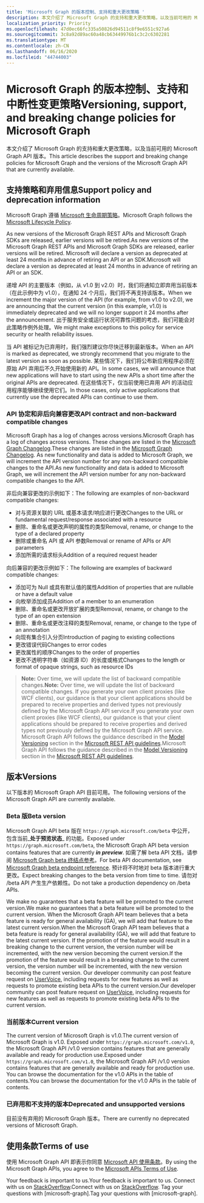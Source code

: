 ```yaml
---
title: 'Microsoft Graph 的版本控制、支持和重大更改策略 '
description: 本文介绍了 Microsoft Graph 的支持和重大更改策略，以及当前可用的 Microsoft Graph API 版本。
localization_priority: Priority
ms.openlocfilehash: 47d0ec66fc335a50826d94511c8f9e6551c927a6
ms.sourcegitcommit: 3c8a92d89ac60a48cb63449976b1c3c2c6302281
ms.translationtype: MT
ms.contentlocale: zh-CN
ms.lasthandoff: 06/16/2020
ms.locfileid: "44744003"
---
```

# <a name="versioning-support-and-breaking-change-policies-for-microsoft-graph"></a><span data-ttu-id="282c9-103">Microsoft Graph 的版本控制、支持和中断性变更策略</span><span class="sxs-lookup"><span data-stu-id="282c9-103">Versioning, support, and breaking change policies for Microsoft Graph</span></span>

<span data-ttu-id="282c9-104">本文介绍了 Microsoft Graph 的支持和重大更改策略，以及当前可用的 Microsoft Graph API 版本。</span><span class="sxs-lookup"><span data-stu-id="282c9-104">This article describes the support and breaking change policies for Microsoft Graph and the versions of the Microsoft Graph API that are currently available.</span></span>

## <a name="support-policy-and-deprecation-information"></a><span data-ttu-id="282c9-105">支持策略和弃用信息</span><span class="sxs-lookup"><span data-stu-id="282c9-105">Support policy and deprecation information</span></span>

<span data-ttu-id="282c9-106">Microsoft Graph 遵循 [Microsoft 生命周期策略](https://support.microsoft.com/lifecycle)。</span><span class="sxs-lookup"><span data-stu-id="282c9-106">Microsoft Graph follows the [Microsoft Lifecycle Policy](https://support.microsoft.com/lifecycle).</span></span>

<span data-ttu-id="282c9-107">As new versions of the Microsoft Graph REST APIs and Microsoft Graph SDKs are released, earlier versions will be retired.</span><span class="sxs-lookup"><span data-stu-id="282c9-107">As new versions of the Microsoft Graph REST APIs and Microsoft Graph SDKs are released, earlier versions will be retired.</span></span> <span data-ttu-id="282c9-108">Microsoft will declare a version as deprecated at least 24 months in advance of retiring an API or an SDK.</span><span class="sxs-lookup"><span data-stu-id="282c9-108">Microsoft will declare a version as deprecated at least 24 months in advance of retiring an API or an SDK.</span></span>

<span data-ttu-id="282c9-109">递增 API 的主要版本（例如，从 v1.0 到 v2.0）时，我们将通知立即弃用当前版本（在此示例中为 v1.0），在通知 24 个月后，我们将不再支持该版本。</span><span class="sxs-lookup"><span data-stu-id="282c9-109">When we increment the major version of the API (for example, from v1.0 to v2.0), we are announcing that the current version (in this example, v1.0) is immediately deprecated and we will no longer support it 24 months after the announcement.</span></span> <span data-ttu-id="282c9-110">出于服务安全或运行状况可靠性问题的考虑，我们可能会对此策略作例外处理。</span><span class="sxs-lookup"><span data-stu-id="282c9-110">We might make exceptions to this policy for service security or health reliability issues.</span></span>

<span data-ttu-id="282c9-111">当 API 被标记为已弃用时，我们强烈建议你尽快迁移到最新版本。</span><span class="sxs-lookup"><span data-stu-id="282c9-111">When an API is marked as deprecated, we strongly recommend that you migrate to the latest version as soon as possible.</span></span> <span data-ttu-id="282c9-112">某些情况下，我们将公布新应用程序必须在原始 API 弃用后不久开始使用新的 API。</span><span class="sxs-lookup"><span data-stu-id="282c9-112">In some cases, we will announce that new applications will have to start using the new APIs a short time after the original APIs are deprecated.</span></span> <span data-ttu-id="282c9-113">在这些情况下，仅当前使用已弃用 API 的活动应用程序能够继续使用它们。</span><span class="sxs-lookup"><span data-stu-id="282c9-113">In those cases, only active applications that currently use the deprecated APIs can continue to use them.</span></span>

### <a name="api-contract-and-non-backward-compatible-changes"></a><span data-ttu-id="282c9-114">API 协定和非后向兼容更改</span><span class="sxs-lookup"><span data-stu-id="282c9-114">API contract and non-backward compatible changes</span></span>

<span data-ttu-id="282c9-115">Microsoft Graph has a log of changes across versions.</span><span class="sxs-lookup"><span data-stu-id="282c9-115">Microsoft Graph has a log of changes across versions.</span></span> <span data-ttu-id="282c9-116">These changes are listed in the [Microsoft Graph Changelog](changelog.md).</span><span class="sxs-lookup"><span data-stu-id="282c9-116">These changes are listed in the [Microsoft Graph Changelog](changelog.md).</span></span> <span data-ttu-id="282c9-117">As new functionality and data is added to Microsoft Graph, we will increment the API version number for any non-backward compatible changes to the API.</span><span class="sxs-lookup"><span data-stu-id="282c9-117">As new functionality and data is added to Microsoft Graph, we will increment the API version number for any non-backward compatible changes to the API.</span></span>

<span data-ttu-id="282c9-118">非后向兼容更改的示例如下：</span><span class="sxs-lookup"><span data-stu-id="282c9-118">The following are examples of non-backward compatible changes:</span></span>

- <span data-ttu-id="282c9-119">对与资源关联的 URL 或基本请求/响应进行更改</span><span class="sxs-lookup"><span data-stu-id="282c9-119">Changes to the URL or fundamental request/response associated with a resource</span></span>
- <span data-ttu-id="282c9-120">删除、重命名或更改声明的属性的类型</span><span class="sxs-lookup"><span data-stu-id="282c9-120">Removal, rename, or change to the type of a declared property</span></span>
- <span data-ttu-id="282c9-121">删除或重命名 API 或 API 参数</span><span class="sxs-lookup"><span data-stu-id="282c9-121">Removal or rename of APIs or API parameters</span></span>
- <span data-ttu-id="282c9-122">添加所需的请求标头</span><span class="sxs-lookup"><span data-stu-id="282c9-122">Addition of a required request header</span></span>

<span data-ttu-id="282c9-123">向后兼容的更改示例如下：</span><span class="sxs-lookup"><span data-stu-id="282c9-123">The following are examples of backward compatible changes:</span></span>

- <span data-ttu-id="282c9-124">添加可为 Null 或具有默认值的属性</span><span class="sxs-lookup"><span data-stu-id="282c9-124">Addition of properties that are nullable or have a default value</span></span>
- <span data-ttu-id="282c9-125">向枚举添加成员</span><span class="sxs-lookup"><span data-stu-id="282c9-125">Addition of a member to an enumeration</span></span>
- <span data-ttu-id="282c9-126">删除、重命名或更改开放扩展的类型</span><span class="sxs-lookup"><span data-stu-id="282c9-126">Removal, rename, or change to the type of an open extension</span></span>
- <span data-ttu-id="282c9-127">删除、重命名或更改注释的类型</span><span class="sxs-lookup"><span data-stu-id="282c9-127">Removal, rename, or change to the type of an annotation</span></span>
- <span data-ttu-id="282c9-128">向现有集合引入分页</span><span class="sxs-lookup"><span data-stu-id="282c9-128">Introduction of paging to existing collections</span></span>
- <span data-ttu-id="282c9-129">更改错误代码</span><span class="sxs-lookup"><span data-stu-id="282c9-129">Changes to error codes</span></span>
- <span data-ttu-id="282c9-130">更改属性的顺序</span><span class="sxs-lookup"><span data-stu-id="282c9-130">Changes to the order of properties</span></span>
- <span data-ttu-id="282c9-131">更改不透明字符串（如资源 ID）的长度或格式</span><span class="sxs-lookup"><span data-stu-id="282c9-131">Changes to the length or format of opaque strings, such as resource IDs</span></span>

><span data-ttu-id="282c9-132">**Note:** Over time, we will update the list of backward compatible changes.</span><span class="sxs-lookup"><span data-stu-id="282c9-132">**Note:** Over time, we will update the list of backward compatible changes.</span></span> <span data-ttu-id="282c9-133">If you generate your own client proxies (like WCF clients), our guidance is that your client applications should be prepared to receive properties and derived types not previously defined by the Microsoft Graph API service.</span><span class="sxs-lookup"><span data-stu-id="282c9-133">If you generate your own client proxies (like WCF clients), our guidance is that your client applications should be prepared to receive properties and derived types not previously defined by the Microsoft Graph API service.</span></span> <span data-ttu-id="282c9-134">Microsoft Graph API follows the guidance described in the [Model Versioning](https://github.com/Microsoft/api-guidelines/blob/master/Guidelines.md#12-versioning) section in the [Microsoft REST API guidelines](https://github.com/microsoft/api-guidelines/).</span><span class="sxs-lookup"><span data-stu-id="282c9-134">Microsoft Graph API follows the guidance described in the [Model Versioning](https://github.com/Microsoft/api-guidelines/blob/master/Guidelines.md#12-versioning) section in the [Microsoft REST API guidelines](https://github.com/microsoft/api-guidelines/).</span></span>

## <a name="versions"></a><span data-ttu-id="282c9-135">版本</span><span class="sxs-lookup"><span data-stu-id="282c9-135">Versions</span></span>

<span data-ttu-id="282c9-136">以下版本的 Microsoft Graph API 目前可用。</span><span class="sxs-lookup"><span data-stu-id="282c9-136">The following versions of the Microsoft Graph API are currently available.</span></span>

### <a name="beta-version"></a><span data-ttu-id="282c9-137">Beta 版</span><span class="sxs-lookup"><span data-stu-id="282c9-137">Beta version</span></span>
<span data-ttu-id="282c9-138">Microsoft Graph API beta 版在 `https://graph.microsoft.com/beta` 中公开，包含当前_**处于预览状态**_ 的功能。</span><span class="sxs-lookup"><span data-stu-id="282c9-138">Exposed under `https://graph.microsoft.com/beta`, the Microsoft Graph API beta version contains features that are currently _**in preview**_.</span></span> <span data-ttu-id="282c9-139">如需了解 beta API 文档，请参阅 [Microsoft Graph beta 终结点参考](/graph/api/overview?view=graph-rest-beta)。</span><span class="sxs-lookup"><span data-stu-id="282c9-139">For beta API documentation, see [Microsoft Graph beta endpoint reference](/graph/api/overview?view=graph-rest-beta).</span></span> <span data-ttu-id="282c9-140">预计将不时地对 beta 版本进行重大更改。</span><span class="sxs-lookup"><span data-stu-id="282c9-140">Expect breaking changes to the beta version from time to time.</span></span> <span data-ttu-id="282c9-141">请勿对 /beta API 产生生产依赖性。</span><span class="sxs-lookup"><span data-stu-id="282c9-141">Do not take a production dependency on /beta APIs.</span></span>

<span data-ttu-id="282c9-142">We make no guarantees that a beta feature will be promoted to the current version.</span><span class="sxs-lookup"><span data-stu-id="282c9-142">We make no guarantees that a beta feature will be promoted to the current version.</span></span> <span data-ttu-id="282c9-143">When the Microsoft Graph API team believes that a beta feature is ready for general availability (GA), we will add that feature to the latest current version.</span><span class="sxs-lookup"><span data-stu-id="282c9-143">When the Microsoft Graph API team believes that a beta feature is ready for general availability (GA), we will add that feature to the latest current version.</span></span> <span data-ttu-id="282c9-144">If the promotion of the feature would result in a breaking change to the current version, the version number will be incremented, with the new version becoming the current version.</span><span class="sxs-lookup"><span data-stu-id="282c9-144">If the promotion of the feature would result in a breaking change to the current version, the version number will be incremented, with the new version becoming the current version.</span></span>
<span data-ttu-id="282c9-145">Our developer community can post feature request on [UserVoice](https://officespdev.uservoice.com/), including requests for new features as well as requests to promote existing beta APIs to the current version.</span><span class="sxs-lookup"><span data-stu-id="282c9-145">Our developer community can post feature request on [UserVoice](https://officespdev.uservoice.com/), including requests for new features as well as requests to promote existing beta APIs to the current version.</span></span>

### <a name="current-version"></a><span data-ttu-id="282c9-146">当前版本</span><span class="sxs-lookup"><span data-stu-id="282c9-146">Current version</span></span>

<span data-ttu-id="282c9-147">The current version of Microsoft Graph is v1.0.</span><span class="sxs-lookup"><span data-stu-id="282c9-147">The current version of Microsoft Graph is v1.0.</span></span> <span data-ttu-id="282c9-148">Exposed under `https://graph.microsoft.com/v1.0`, the Microsoft Graph API /v1.0 version contains features that are generally available and ready for production use.</span><span class="sxs-lookup"><span data-stu-id="282c9-148">Exposed under `https://graph.microsoft.com/v1.0`, the Microsoft Graph API /v1.0 version contains features that are generally available and ready for production use.</span></span> <span data-ttu-id="282c9-149">You can browse the documentation for the v1.0 APIs in the table of contents.</span><span class="sxs-lookup"><span data-stu-id="282c9-149">You can browse the documentation for the v1.0 APIs in the table of contents.</span></span>

### <a name="deprecated-and-unsupported-versions"></a><span data-ttu-id="282c9-150">已弃用和不支持的版本</span><span class="sxs-lookup"><span data-stu-id="282c9-150">Deprecated and unsupported versions</span></span>

<span data-ttu-id="282c9-151">目前没有弃用的 Microsoft Graph 版本。</span><span class="sxs-lookup"><span data-stu-id="282c9-151">There are currently no deprecated versions of Microsoft Graph.</span></span>

## <a name="terms-of-use"></a><span data-ttu-id="282c9-152">使用条款</span><span class="sxs-lookup"><span data-stu-id="282c9-152">Terms of use</span></span>

<span data-ttu-id="282c9-153">使用 Microsoft Graph API 即表示你同意 [Microsoft API 使用条款](/legal/microsoft-apis/terms-of-use?context=/graph/context)。</span><span class="sxs-lookup"><span data-stu-id="282c9-153">By using the Microsoft Graph APIs, you agree to the [Microsoft APIs Terms of Use](/legal/microsoft-apis/terms-of-use?context=/graph/context).</span></span>

<span data-ttu-id="282c9-154">Your feedback is important to us.</span><span class="sxs-lookup"><span data-stu-id="282c9-154">Your feedback is important to us.</span></span> <span data-ttu-id="282c9-155">Connect with us on [StackOverflow](https://stackoverflow.com/questions/tagged/microsoftgraph?sort=newest).</span><span class="sxs-lookup"><span data-stu-id="282c9-155">Connect with us on [StackOverflow](https://stackoverflow.com/questions/tagged/microsoftgraph?sort=newest).</span></span> <span data-ttu-id="282c9-156">Tag your questions with [microsoft-graph].</span><span class="sxs-lookup"><span data-stu-id="282c9-156">Tag your questions with [microsoft-graph].</span></span>
